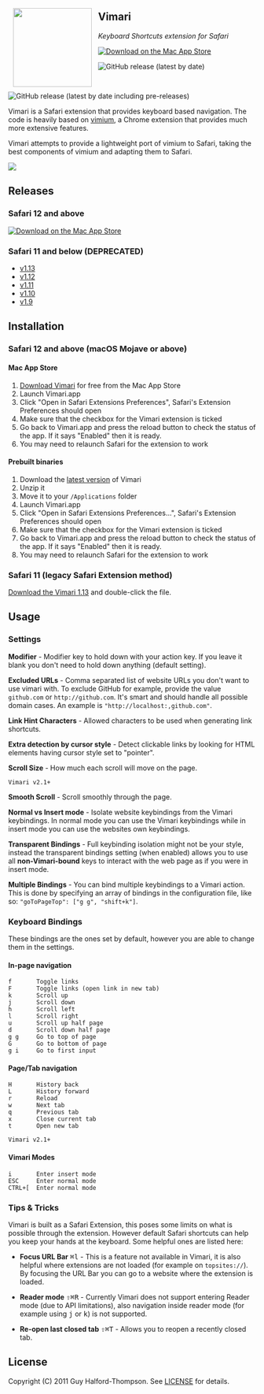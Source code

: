<img align="left" width=160 style="padding: 10px" src="assets/logo.svg"></img>

## Vimari
_Keyboard Shortcuts extension for Safari_

[![Download on the Mac App Store](assets/Download_on_the_Mac_App_Store_Badge_US.svg)](https://apps.apple.com/us/app/vimari/id1480933944?ls=1&mt=12)

![GitHub release (latest by date)](https://img.shields.io/github/v/release/televator-apps/vimari)
![GitHub release (latest by date including pre-releases)](https://img.shields.io/github/v/release/televator-apps/vimari?include_prereleases&label=pre%20release)

Vimari is a Safari extension that provides keyboard based navigation.
The code is heavily based on [vimium](https://github.com/philc/vimium), a
Chrome extension that provides much more extensive features.

Vimari attempts to provide a lightweight port of vimium to Safari, taking the
best components of vimium and adapting them to Safari.

<img src="assets/screenshot.png"></img>

## Releases

### Safari 12 and above

[![Download on the Mac App Store](assets/Download_on_the_Mac_App_Store_Badge_US.svg)](https://apps.apple.com/us/app/vimari/id1480933944?ls=1&mt=12)

### Safari 11 and below (DEPRECATED)
 - [v1.13](https://github.com/guyht/vimari/releases/tag/v1.13)
 - [v1.12](https://github.com/guyht/vimari/releases/tag/v1.12)
 - [v1.11](https://github.com/guyht/vimari/releases/tag/v1.11)
 - [v1.10](https://github.com/guyht/vimari/releases/tag/v1.10)
 - [v1.9](https://github.com/guyht/vimari/releases/tag/v1.9)

## Installation

### Safari 12 and above (macOS Mojave or above)

#### Mac App Store

1. [Download Vimari](https://apps.apple.com/us/app/vimari/id1480933944?ls=1&mt=12) for free from the Mac App Store
2. Launch Vimari.app
3. Click "Open in Safari Extensions Preferences", Safari's Extension Preferences should open
4. Make sure that the checkbox for the Vimari extension is ticked
5. Go back to Vimari.app and press the reload button to check the status of the app. If it says "Enabled" then it is ready.
6. You may need to relaunch Safari for the extension to work

#### Prebuilt binaries

1. Download the [latest version](https://github.com/guyht/vimari/releases/latest) of Vimari
2. Unzip it
3. Move it to your `/Applications` folder
4. Launch Vimari.app
5. Click "Open in Safari Extensions Preferences...", Safari's Extension Preferences should open
6. Make sure that the checkbox for the Vimari extension is ticked
7. Go back to Vimari.app and press the reload button to check the status of the app. If it says "Enabled" then it is ready.
8. You may need to relaunch Safari for the extension to work



### Safari 11 (legacy Safari Extension method)

[Download the Vimari 1.13](https://github.com/guyht/vimari/releases/tag/v1.13) and double-click
the file.

## Usage

### Settings
**Modifier** - Modifier key to hold down with your action key. If
you leave it blank you don't need to hold down anything (default
setting).

**Excluded URLs** - Comma separated list of website URLs you don't want
to use vimari with. To exclude GitHub for example, provide the value
`github.com` or `http://github.com`. It's smart and should handle all
possible domain cases. An example is `"http://localhost:,github.com"`.

**Link Hint Characters** - Allowed characters to be used when generating
link shortcuts.

**Extra detection by cursor style** - Detect clickable links by looking
for HTML elements having cursor style set to "pointer".

**Scroll Size** - How much each scroll will move on the page.

`Vimari v2.1+`

**Smooth Scroll** - Scroll smoothly through the page.

 **Normal vs Insert mode** - Isolate website keybindings from the
Vimari keybindings. In normal mode you can use the Vimari keybindings
while in insert mode you can use the websites own keybindings.

**Transparent Bindings** - Full keybinding isolation might not
be your style, instead the transparent bindings setting (when enabled)
allows you to use all **non-Vimari-bound** keys to interact with the web
page as if you were in insert mode.

**Multiple Bindings** - You can bind multiple keybindings to a Vimari
action. This is done by specifying an array of bindings in the 
configuration file, like so: `"goToPageTop": ["g g", "shift+k"]`.


### Keyboard Bindings

These bindings are the ones set by default, however you are able to change them in the settings.

#### In-page navigation
    f       Toggle links
    F       Toggle links (open link in new tab)
    k       Scroll up
    j       Scroll down
    h       Scroll left
    l       Scroll right
    u       Scroll up half page
    d       Scroll down half page
    g g     Go to top of page
    G       Go to bottom of page
    g i     Go to first input

#### Page/Tab navigation
    H       History back
    L       History forward
    r       Reload
    w       Next tab
    q       Previous tab
    x       Close current tab
    t       Open new tab

`Vimari v2.1+`

#### Vimari Modes
    i       Enter insert mode
    ESC     Enter normal mode
    CTRL+[  Enter normal mode
    
### Tips & Tricks

Vimari is built as a Safari Extension, this poses some limits on what is possible through the extension. However default Safari shortcuts can help you keep your hands at the keyboard. Some helpful ones are listed here:

- **Focus URL Bar** <kbd>⌘</kbd><kbd>l</kbd> - This is a feature not available in Vimari, it is also helpful where extensions are not loaded (for example on `topsites://`). By focusing the URL Bar you can go to a website where the extension is loaded.

- **Reader mode** <kbd>⇧</kbd><kbd>⌘</kbd><kbd>R</kbd> - Currently Vimari does not support entering Reader mode (due to API limitations), also navigation inside reader mode (for example using <kbd>j</kbd> or <kbd>k</kbd>) is not supported.

- **Re-open last closed tab** <kbd>⇧</kbd><kbd>⌘</kbd><kbd>T</kbd> - Allows you to reopen a recently closed tab.

## License

Copyright (C) 2011 Guy Halford-Thompson. See [LICENSE](LICENSE) for details.
